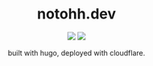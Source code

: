 <div align="center">
<h1>
  notohh.dev
  </h1>
 <img src = "https://img.shields.io/badge/Hugo-black.svg?style=for-the-badge&logo=Hugo" />
 <img src = "https://img.shields.io/badge/Cloudflare-F38020?style=for-the-badge&logo=Cloudflare&logoColor=white" />
  <p>built with hugo, deployed with cloudflare.</p>
</div>